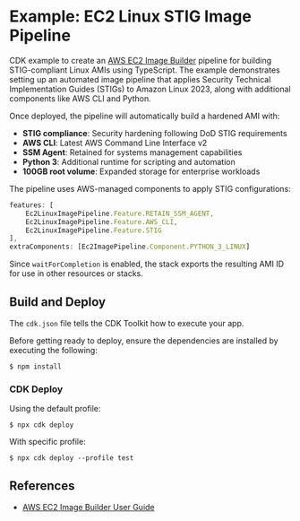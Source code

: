 # Example: EC2 Linux STIG Image Pipeline

CDK example to create an [AWS EC2 Image Builder](https://docs.aws.amazon.com/imagebuilder/latest/userguide/what-is-image-builder.html) pipeline for building STIG-compliant Linux AMIs using TypeScript.
The example demonstrates setting up an automated image pipeline that applies Security Technical Implementation Guides (STIGs) to Amazon Linux 2023, along with additional components like AWS CLI and Python.

Once deployed, the pipeline will automatically build a hardened AMI with:

- **STIG compliance**: Security hardening following DoD STIG requirements
- **AWS CLI**: Latest AWS Command Line Interface v2
- **SSM Agent**: Retained for systems management capabilities
- **Python 3**: Additional runtime for scripting and automation
- **100GB root volume**: Expanded storage for enterprise workloads

The pipeline uses AWS-managed components to apply STIG configurations:

```typescript
features: [
    Ec2LinuxImagePipeline.Feature.RETAIN_SSM_AGENT,
    Ec2LinuxImagePipeline.Feature.AWS_CLI,
    Ec2LinuxImagePipeline.Feature.STIG
],
extraComponents: [Ec2ImagePipeline.Component.PYTHON_3_LINUX]
```

Since `waitForCompletion` is enabled, the stack exports the resulting AMI ID for use in other resources or stacks.

## Build and Deploy

The `cdk.json` file tells the CDK Toolkit how to execute your app.

Before getting ready to deploy, ensure the dependencies are installed by executing the following:

```
$ npm install
```

### CDK Deploy

Using the default profile:

```
$ npx cdk deploy
```

With specific profile:

```
$ npx cdk deploy --profile test
```

## References

- [AWS EC2 Image Builder User Guide](https://docs.aws.amazon.com/imagebuilder/latest/userguide/what-is-image-builder.html)
